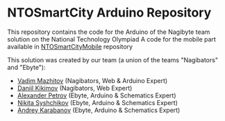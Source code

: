 # NTOSmartCity Arduino Repository
This repository contains the code for the Arduino of the Nagibyte team solution on the National Technology Olympiad
A code for the mobile part available in [NTOSmartCityMobile](https://github.com/vadim-rm/NTOSmartCityMobile) repository

This solution was created by our team (a union of the teams "Nagibators" and "Ebyte"):
  * [Vadim Mazhitov](https://github.com/vadim-rm) (Nagibators, Web & Arduino Expert)
  * [Daniil Kikimov](https://github.com/katsushooter) (Nagibators, Web Expert)
  * [Alexander Petrov](https://github.com/Leto-Osen228) (Ebyte, Arduino & Schematics Expert)
  * [Nikita Syshchikov](https://github.com/furperson) (Ebyte, Arduino & Schematics Expert)
  * [Andrey Karabanov](https://github.com/forafox) (Ebyte, Arduino & Schematics Expert)
